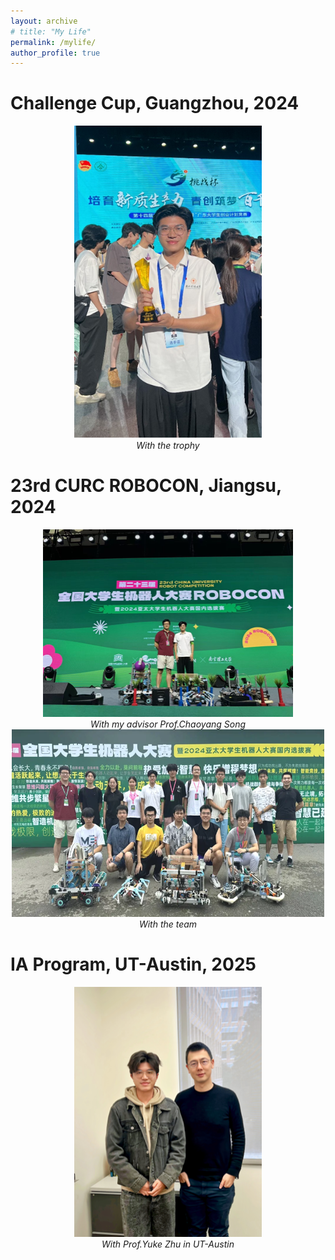 ```yaml
---
layout: archive
# title: "My Life"
permalink: /mylife/
author_profile: true
---
```


Challenge Cup, Guangzhou, 2024
======
<p align="center">
  <img src="/images/life/ChallengeCup.png" alt="2024 Challenge Cup" width="300" height="500">
  <br>
  <em>With the trophy</em>
  <!-- 2024 Challenge Cup -->
</p>

23rd CURC ROBOCON, Jiangsu, 2024
======
<p align="center">
  <img src="/images/life/RC2024-CYSong.png" alt="RC2024" width="400" height="300">
  <br>
  <em>With my advisor Prof.Chaoyang Song</em>
  <img src="/images/life/RC2024-Team.png" alt="RC2024" width="500" height="300">
  <br>
  <em>With the team </em>
</p>

IA Program, UT-Austin, 2025
======
<p align="center">
  <img src="/images/life/UT-YukeZhu.png" alt="UT2025" width="300" height="400">
  <br>
  <em>With Prof.Yuke Zhu in UT-Austin</em>
</p>


